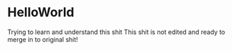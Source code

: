 # HelloWorld
Trying to learn and understand this shit
This shit is not edited and ready to merge in to original shit!
